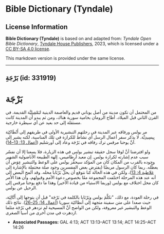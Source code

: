 # Bible Dictionary (Tyndale)

## License Information

**Bible Dictionary (Tyndale)** is based on and adapted from: _Tyndale Open Bible Dictionary_, [Tyndale House Publishers](https://tyndaleopenresources.com/), 2023, which is licensed under a [CC BY-SA 4.0 license](https://creativecommons.org/licenses/by-sa/4.0/legalcode.en).

This markdown version is provided under the same license.



--------------------------------

## بَرْجَةِ (id: 331919)

بَرْجَة
=======

من المحتمل أن تكون مدينة من أصل يوناني قديم والعاصمة الدينية لبَمْفِيلِيَّة القديمة. في القرن الثاني قبل الميلاد، أطاح الرومان بحامية سورية هناك، ومن ثم يبدو أن المدينة كانت مستقلة إلى حد بعيد عن أي سيطرة خارجية.

مر بولس ورفاقه عبر المدينة في رحلتهم التبشيرية الأولى في طريقهم إلى أَنْطَاكِيَة بِيسِيدِيَّة. لا يذكر سفر أعمال الرسل أي نشاط للكرازة في تلك المناسبة، لكنه يشير إلى أنَّ يوحنا مرقس ترك رفاقه في بَرْجَة وعاد إلى أورشليم ([أعمال 13: 13–14](https://ref.ly/Acts13:13-Acts13:14)).

ولو افترضنا أنَّ لوقا سجل حقيقة تبشير بولس في هذه الزيارة، فلا يسعنا إلا أن نفسّر سبب عدم إشارته لكرازة بولس. إن معبد أرطاميس، إلهة الطبيعة الأناضولية الشهير وجوده بالقرب من المكان كان من المؤكد سيحفِّز بولس على الوعظ والتبشير عِوَض أن يعطِّله. ربما كان الرسول مريضًا (يفترض بعض المفسرين وجود صلة محتملة بالإشارة إلى [غلاطية 4: 13](https://ref.ly/Gal4:13))، ولكن في هذه الحالة كنا نتوقع أن يحلّ بَرْنَابا محله. وقد ألمح البعض إلى أنه عند هذه المرحلة اختلفت المجموعة معًا بخصوص دعوة الأمم وقبولهم، وأن هذا الأمر كان محل اختلاف مع بولس (وربما الاستياء من قيادة الأخير) وهذا ما دفع يوحنا مرقس إلى الرحيل عن بولس.

في رحلة العودة، مع ذلك، "تكلَّمَ بولس وبَرْنَابا بالكلمة في بَرْجَة" قبل أن يتوجها إلى أَتَّالِيَة، حيث صعدا على متن سفينة متجهة إلى أنطاكيَة سوريا ([أعمال 14: 25–26](https://ref.ly/Acts14:25-Acts14:26)). نتائج ذلك الوعظ والتبشير غير معروفة، ولكن من الواضح أنَّ المسيحية لم تزدهر في بَرْجَة مثلما ازدهرت في مدن أخرى من أسيا الصغرى.

* **Associated Passages:** GAL 4:13; ACT 13:13–ACT 13:14; ACT 14:25–ACT 14:26

